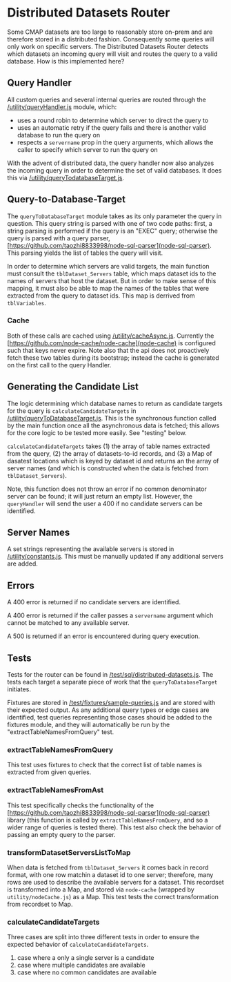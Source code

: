 # Distributed Datasets Router

Some CMAP datasets are too large to reasonably store on-prem and are therefore stored in a distributed fashion. Consequently some queries will only work on specific servers. The Distributed Datasets Router detects which datasets an incoming query will visit and routes the query to a valid database. How is this implemented here?

## Query Handler

All custom queries and several internal queries are routed through the [/utility/queryHandler.js](queryHandler.js) module, which:
- uses a round robin to determine which server to direct the query to
- uses an automatic retry if the query fails and there is another valid database to run the query on
- respects a `servername` prop in the query arguments, which allows the caller to specify which server to run the query on

With the advent of distributed data, the query handler now also analyzes the incoming query in order to determine the set of valid databases. It does this via [/utility/queryTodatabaseTarget.js](utility/queryToDatabaseTarget.js).

## Query-to-Database-Target

The `queryToDatabaseTarget` module takes as its only parameter the query in question. This query string is parsed with one of two code paths: first, a string parsing is performed if the query is an "EXEC" query; otherwise the query is parsed with a query parser, [https://github.com/taozhi8833998/node-sql-parser](node-sql-parser). This parsing yields the list of tables the query will visit.

In order to determine which servers are valid targets, the main function must consult the `tblDataset_Servers` table, which maps dataset ids to the names of servers that host the dataset. But in order to make sense of this mapping, it must also be able to map the names of the tables that were extracted from the query to dataset ids. This map is derrived from `tblVariables`.

### Cache

Both of these calls are cached using [/utility/cacheAsync.js](cacheAsync.js). Currently the [https://github.com/node-cache/node-cache](node-cache) is configured such that keys never expire. Note also that the api does not proactively fetch these two tables during its bootstrap; instead the cache is generated on the first call to the query Handler.

## Generating the Candidate List

The logic determining which database names to return as candidate targets for the query is `calculateCandidateTargets` in [/utility/queryToDatabaseTarget.js](queryToDatabaseTarget). This is the synchronous function called by the main function once all the asynchronous data is fetched; this allows for the core logic to be tested more easily. See "testing" below.

`calculateCandidateTargets` takes (1) the array of table names extracted from the query, (2) the array of datasets-to-id records, and (3) a Map of dasatest locations which is keyed by dataset id and returns an the array of server names (and which is constructed when the data is fetched from `tblDataset_Servers`).

Note, this function does not throw an error if no common denominator server can be found; it will just return an empty list. However, the `queryHandler` will send the user a 400 if no candidate servers can be identified.

## Server Names

A set strings representing the available servers is stored in [/utility/constants.js](utility/constants.js). This must be manually updated if any additional servers are added.

## Errors

A 400 error is returned if no candidate servers are identified.

A 400 error is returned if the caller passes a `servername` argument which cannot be matched to any available server.

A 500 is returned if an error is encountered during query execution.

## Tests

Tests for the router can be found in [/test/sql/distributed-datasets.js](test/sql/distributed-datasets.js). The tests each target a separate piece of work that the `queryToDatabaseTarget` initiates.

Fixtures are stored in [/test/fixtures/sample-queries.js](test/fixtures/sample-queries.js) and are stored with their expected output. As any additional query types or edge cases are identified, test queries representing those cases should be added to the fixtures module, and they will automatically be run by the "extractTableNamesFromQuery" test.

### extractTableNamesFromQuery

This test uses fixtures to check that the correct list of table names is extracted from given queries.

### extractTableNamesFromAst

This test specifically checks the functionality of the [https://github.com/taozhi8833998/node-sql-parser](node-sql-parser) library (this function is called by `extractTableNamesFromQuery`, and so a wider range of queries is tested there). This test also check the behavior of passing an empty query to the parser.

### transformDatasetServersListToMap

When data is fetched from `tblDataset_Servers` it comes back in record format, with one row matchin a dataset id to one server; therefore, many rows are used to describe the available servers for a dataset. This recordset is transformed into a Map, and stored via `node-cache` (wrapped by `utility/nodeCache.js`) as a Map. This test tests the correct transformation from recordset to Map.

### calculateCandidateTargets

Three cases are split into three different tests in order to ensure the expected behavior of `calculateCandidateTargets`.
1. case where a only a single server is a candidate
2. case where multiple candidates are available
3. case where no common candidates are available
